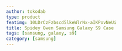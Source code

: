 ```yaml
---
author: tokodab
type: product
featimg: 10LDrCzFzbscd5lkeWlrNx-aIKPovNeUi
title: Spidey Gwen Samsung Galaxy S9 Case
tags: [samsung, galaxy, s9]
category: [samsung]
---
```

